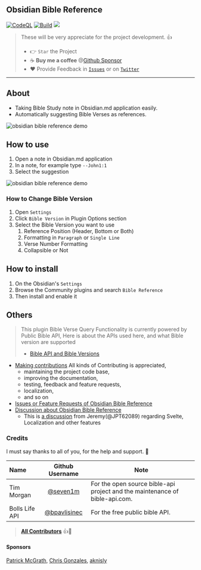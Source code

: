 ## Obsidian Bible Reference

[![CodeQL](https://github.com/tim-hub/obsidian-bible-reference/actions/workflows/codeql-analysis.yml/badge.svg)](https://github.com/tim-hub/obsidian-bible-reference/actions/workflows/codeql-analysis.yml) [![Build](https://github.com/tim-hub/obsidian-bible-reference/actions/workflows/build.yml/badge.svg)](https://github.com/tim-hub/obsidian-bible-reference/actions/workflows/build.yml)
[![](https://img.shields.io/static/v1?label=Sponsor&message=%E2%9D%A4&logo=GitHub&color=%23fe8e86)](https://github.com/sponsors/tim-hub)

> These will be very appreciate for the project development. 👍
>
> - 👉 `Star` the Project
> - ☕️ **Buy me a coffee** @[Github Sponsor](https://github.com/sponsors/tim-hub)
> - ❤️ Provide Feedback in [`Issues`](https://github.com/tim-hub/obsidian-bible-reference/issues) or on [`Twitter`](https://twitter.com/TechTim42)

---

## About

- Taking Bible Study note in Obsidian.md application easily.
- Automatically suggesting Bible Verses as references.

![obsidian bible reference demo](https://raw.githubusercontent.com/tim-hub/obsidian-bible-reference/master/docs/obsidian-bible-reference-demo.gif)

## How to use

1. Open a note in Obsidian.md application
2. In a note, for example type `--John1:1`
3. Select the suggestion

![obsidian bible reference demo](https://raw.githubusercontent.com/tim-hub/obsidian-bible-reference/master/docs/obsidian-bible-reference-demo-setting.gif)

### How to Change Bible Version

1. Open `Settings`
2. Click `Bible Version` in Plugin Options section
3. Select the Bible Version you want to use
   1. Reference Position (Header, Bottom or Both)
   2. Formatting in `Paragraph` or `Single Line`
   3. Verse Number Formatting
   4. Collapsible or Not

## How to install

1. On the Obsidian's `Settings`
2. Browse the Community plugins and search `Bible Reference`
3. Then install and enable it

## Others

> This plugin Bible Verse Query Functionality is currently powered by Public Bible API,
> Here is about the APIs used here, and what Bible version are supported
>
> - [Bible API and Bible Versions](docs/bible-api-and-source.md)

- [Making contributions](CONTRIBUTING.md) All kinds of Contributing is appreciated,
  - maintaining the project code base,
  - improving the documentation,
  - testing, feedback and feature requests,
  - localization,
  - and so on
- [Issues or Feature Requests of Obsidian Bible Reference](https://github.com/tim-hub/obsidian-bible-reference/issues)
- [Discussion about Obsidian Bible Reference](https://github.com/tim-hub/obsidian-bible-reference/discussions)
  - This is [a discussion](https://github.com/tim-hub/obsidian-bible-reference/discussions/77) from Jeremy(@JPT62089) regarding Svelte, Localization and other features

### Credits

I must say thanks to all of you, for the help and support. 🙇‍

| Name           |               Github Username                | Note                                                                        |
| :------------- | :------------------------------------------: | --------------------------------------------------------------------------- |
| Tim Morgan     |    [@seven1m](https://github.com/seven1m)    | For the open source bible-api project and the maintenance of bible-api.com. |
| Bolls Life API | [@bpavlisinec](mailto:bpavlisinec@gmail.com) | For the free public bible API.                                              |

> [**All Contributors**](https://github.com/tim-hub/obsidian-bible-reference/graphs/contributors) 👍🙏


#### Sponsors

[Patrick McGrath](https://github.com/PatrickMcGrath29), [Chris Gonzales](https://github.com/chrisg32), [aknisly](https://github.com/aknisly)


